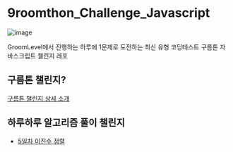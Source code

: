 # 9roomthon_Challenge_Javascript
![image](https://github.com/osohyun0224/9roomthon_Challenge_Javascript/assets/53892427/d39f1159-6015-4c4e-9615-4083cc16c247)

GroomLevel에서 진행하는 하루에 1문제로 도전하는 최신 유형 코딩테스트 구름톤 자바스크립트 챌린지 레포

## 구름톤 챌린지?
[구름톤 챌린지 상세 소개](https://9oormthonchallenge.oopy.io/?_gl=1*ol1xxz*_gcl_au*MTc4MzY3OTM3Ny4xNjkyNTA2Mjcy)

## 하루하루 알고리즘 풀이 챌린지
- [5일차 이진수 정렬](https://github.com/osohyun0224/9roomthon_Challenge_Javascript/tree/master/%EC%9D%B4%EC%A7%84%EC%88%98%EC%A0%95%EB%A0%AC)
